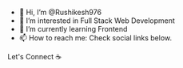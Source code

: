 - 👋 Hi, I’m @Rushikesh976
- 👀 I’m interested in Full Stack Web Development
- 🌱 I’m currently learning Frontend
- 📫 How to reach me: Check social links below.
     
 Let's Connect ☕
 
  
              
              
<!---
Rushikesh976/Rushikesh976 is a ✨ special ✨ repository because its `README.md` (this file) appears on your GitHub profile.
You can click the Preview link to take a look at your changes.
--->
